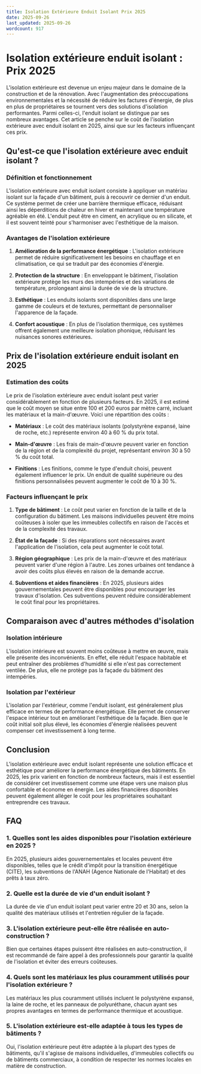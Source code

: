 ```yaml
---
title: Isolation Extérieure Enduit Isolant Prix 2025
date: 2025-09-26
last_updated: 2025-09-26
wordcount: 917
---
```


# Isolation extérieure enduit isolant : Prix 2025

L'isolation extérieure est devenue un enjeu majeur dans le domaine de la construction et de la rénovation. Avec l'augmentation des préoccupations environnementales et la nécessité de réduire les factures d'énergie, de plus en plus de propriétaires se tournent vers des solutions d'isolation performantes. Parmi celles-ci, l'enduit isolant se distingue par ses nombreux avantages. Cet article se penche sur le coût de l'isolation extérieure avec enduit isolant en 2025, ainsi que sur les facteurs influençant ces prix.

## Qu'est-ce que l'isolation extérieure avec enduit isolant ?

### Définition et fonctionnement

L'isolation extérieure avec enduit isolant consiste à appliquer un matériau isolant sur la façade d'un bâtiment, puis à recouvrir ce dernier d'un enduit. Ce système permet de créer une barrière thermique efficace, réduisant ainsi les déperditions de chaleur en hiver et maintenant une température agréable en été. L'enduit peut être en ciment, en acrylique ou en silicate, et il est souvent teinté pour s'harmoniser avec l'esthétique de la maison.

### Avantages de l'isolation extérieure

1. **Amélioration de la performance énergétique** : L'isolation extérieure permet de réduire significativement les besoins en chauffage et en climatisation, ce qui se traduit par des économies d'énergie.
  
2. **Protection de la structure** : En enveloppant le bâtiment, l'isolation extérieure protège les murs des intempéries et des variations de température, prolongeant ainsi la durée de vie de la structure.

3. **Esthétique** : Les enduits isolants sont disponibles dans une large gamme de couleurs et de textures, permettant de personnaliser l'apparence de la façade.

4. **Confort acoustique** : En plus de l'isolation thermique, ces systèmes offrent également une meilleure isolation phonique, réduisant les nuisances sonores extérieures.

## Prix de l'isolation extérieure enduit isolant en 2025

### Estimation des coûts

Le prix de l'isolation extérieure avec enduit isolant peut varier considérablement en fonction de plusieurs facteurs. En 2025, il est estimé que le coût moyen se situe entre 100 et 200 euros par mètre carré, incluant les matériaux et la main-d'œuvre. Voici une répartition des coûts :

- **Matériaux** : Le coût des matériaux isolants (polystyrène expansé, laine de roche, etc.) représente environ 40 à 60 % du prix total.
  
- **Main-d'œuvre** : Les frais de main-d'œuvre peuvent varier en fonction de la région et de la complexité du projet, représentant environ 30 à 50 % du coût total.

- **Finitions** : Les finitions, comme le type d'enduit choisi, peuvent également influencer le prix. Un enduit de qualité supérieure ou des finitions personnalisées peuvent augmenter le coût de 10 à 30 %.

### Facteurs influençant le prix

1. **Type de bâtiment** : Le coût peut varier en fonction de la taille et de la configuration du bâtiment. Les maisons individuelles peuvent être moins coûteuses à isoler que les immeubles collectifs en raison de l'accès et de la complexité des travaux.

2. **État de la façade** : Si des réparations sont nécessaires avant l'application de l'isolation, cela peut augmenter le coût total.

3. **Région géographique** : Les prix de la main-d'œuvre et des matériaux peuvent varier d'une région à l'autre. Les zones urbaines ont tendance à avoir des coûts plus élevés en raison de la demande accrue.

4. **Subventions et aides financières** : En 2025, plusieurs aides gouvernementales peuvent être disponibles pour encourager les travaux d'isolation. Ces subventions peuvent réduire considérablement le coût final pour les propriétaires.

## Comparaison avec d'autres méthodes d'isolation

### Isolation intérieure

L'isolation intérieure est souvent moins coûteuse à mettre en œuvre, mais elle présente des inconvénients. En effet, elle réduit l'espace habitable et peut entraîner des problèmes d'humidité si elle n'est pas correctement ventilée. De plus, elle ne protège pas la façade du bâtiment des intempéries.

### Isolation par l'extérieur

L'isolation par l'extérieur, comme l'enduit isolant, est généralement plus efficace en termes de performance énergétique. Elle permet de conserver l'espace intérieur tout en améliorant l'esthétique de la façade. Bien que le coût initial soit plus élevé, les économies d'énergie réalisées peuvent compenser cet investissement à long terme.

## Conclusion

L'isolation extérieure avec enduit isolant représente une solution efficace et esthétique pour améliorer la performance énergétique des bâtiments. En 2025, les prix varient en fonction de nombreux facteurs, mais il est essentiel de considérer cet investissement comme une étape vers une maison plus confortable et économe en énergie. Les aides financières disponibles peuvent également alléger le coût pour les propriétaires souhaitant entreprendre ces travaux.

## FAQ

### 1. Quelles sont les aides disponibles pour l'isolation extérieure en 2025 ?

En 2025, plusieurs aides gouvernementales et locales peuvent être disponibles, telles que le crédit d'impôt pour la transition énergétique (CITE), les subventions de l'ANAH (Agence Nationale de l'Habitat) et des prêts à taux zéro.

### 2. Quelle est la durée de vie d'un enduit isolant ?

La durée de vie d'un enduit isolant peut varier entre 20 et 30 ans, selon la qualité des matériaux utilisés et l'entretien régulier de la façade.

### 3. L'isolation extérieure peut-elle être réalisée en auto-construction ?

Bien que certaines étapes puissent être réalisées en auto-construction, il est recommandé de faire appel à des professionnels pour garantir la qualité de l'isolation et éviter des erreurs coûteuses.

### 4. Quels sont les matériaux les plus couramment utilisés pour l'isolation extérieure ?

Les matériaux les plus couramment utilisés incluent le polystyrène expansé, la laine de roche, et les panneaux de polyuréthane, chacun ayant ses propres avantages en termes de performance thermique et acoustique.

### 5. L'isolation extérieure est-elle adaptée à tous les types de bâtiments ?

Oui, l'isolation extérieure peut être adaptée à la plupart des types de bâtiments, qu'il s'agisse de maisons individuelles, d'immeubles collectifs ou de bâtiments commerciaux, à condition de respecter les normes locales en matière de construction.